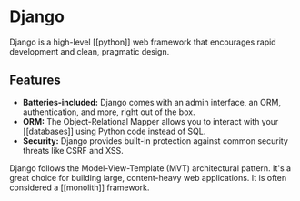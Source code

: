 # Django

Django is a high-level [[python]] web framework that encourages rapid development and clean, pragmatic design.

## Features

- **Batteries-included:** Django comes with an admin interface, an ORM, authentication, and more, right out of the box.
- **ORM:** The Object-Relational Mapper allows you to interact with your [[databases]] using Python code instead of SQL.
- **Security:** Django provides built-in protection against common security threats like CSRF and XSS.

Django follows the Model-View-Template (MVT) architectural pattern. It's a great choice for building large, content-heavy web applications. It is often considered a [[monolith]] framework.
